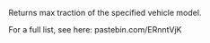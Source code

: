 Returns max traction of the specified vehicle model.

For a full list, see here: pastebin.com/ERnntVjK